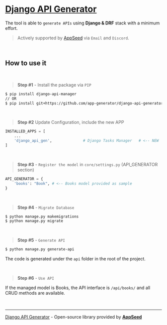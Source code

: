 # [Django API Generator](https://github.com/app-generator/django-api-generator)

The tool is able to `generate APIs` using **Django & DRF** stack with a minimum effort.

> Actively supported by [AppSeed](https://appseed.us/) via `Email` and `Discord`.

<br />

## How to use it

<br />

> **Step #1** - Install the package via `PIP` 

```bash
$ pip install django-api-manager
// OR
$ pip install git+https://github.com/app-generator/django-api-generator.git
```

<br />

> **Step #2** Update Configuration, include the new APP

```python
INSTALLED_APPS = [
    ...                  
    'django_api_gen',              # Django Tasks Manager   # <-- NEW
]
```

<br />

> **Step #3** - `Register the model` in `core/settings.py` (API_GENERATOR section)

```python
API_GENERATOR = {
    'books': "Book", # <-- Books model provided as sample
}
```

<br />

> **Step #4** - `Migrate Database`

```bash
$ python manage.py makemigrations
$ python manage.py migrate
```

<br />

> **Step #5** - `Generate API` 

```bash
$ python manage.py generate-api
```

The code is generated under the `api` folder in the root of the project.

<br />

> **Step #6** - `Use API` 

If the managed model is Books, the API interface is `/api/books/` and all CRUD methods are available. 

<br />

---
[Django API Generator](https://github.com/app-generator/django-api-generator) - Open-source library provided by **[AppSeed](https://appseed.us/)**
